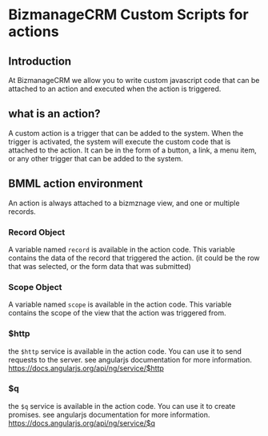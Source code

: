 # BizmanageCRM Custom Scripts for actions

## Introduction

At BizmanageCRM we allow you to write custom javascript code that can be attached to an action and executed when the action is triggered.

## what is an action?
A custom action is a trigger that can be added to the system. When the trigger is activated, the system will execute the custom code that is attached to the action.
It can be in the form of a button, a link, a menu item, or any other trigger that can be added to the system.

## BMML action environment
An action is always attached to a bizmznage view, and one or multiple records.



### Record Object
A variable named `record` is available in the action code. This variable contains the data of the record that triggered the action. (it could be the row that was selected, or the form data that was submitted)

### Scope Object
A variable named `scope` is available in the action code. This variable contains the scope of the view that the action was triggered from.

### $http
the `$http` service is available in the action code. You can use it to send requests to the server.
see angularjs documentation for more information. https://docs.angularjs.org/api/ng/service/$http

### $q
the `$q` service is available in the action code. You can use it to create promises.
see angularjs documentation for more information. https://docs.angularjs.org/api/ng/service/$q

